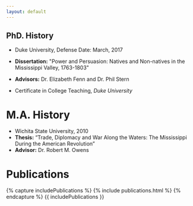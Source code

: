 ```yaml
---
layout: default
---
```


## PhD. History
- Duke University, Defense Date: March, 2017
- **Dissertation:** "Power and Persuasion: Natives and Non-natives in the Mississippi Valley, 1763-1803"
- **Advisors:** Dr. Elizabeth Fenn and Dr. Phil Stern

- Certificate in College Teaching, *Duke University*

# M.A. History
- Wichita State University, 2010
- **Thesis:** “Trade, Diplomacy and War Along the Waters: The Mississippi During the American Revolution”
- **Advisor:** Dr. Robert M. Owens

# Publications
{% capture includePublications %}
  {% include publications.html %}
{% endcapture %}
{{ includePublications }}
